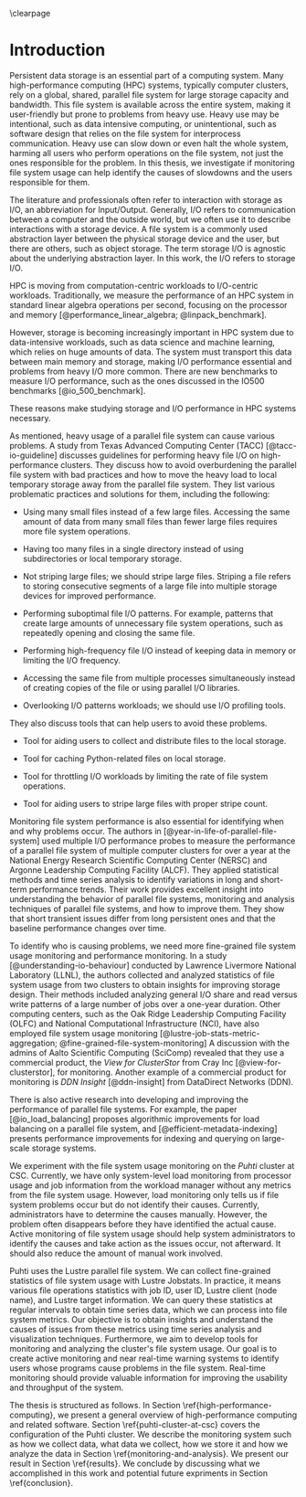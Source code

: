 \clearpage

# Introduction
<!--
TODO
- add figure
- start with the big picture
- move from general description to specific
- explain I/O and I/O intensive work
- where we are going
- add a figure to the introduction (monitoring, parallel file system)
-->

Persistent data storage is an essential part of a computing system.
Many high-performance computing (HPC) systems, typically computer clusters, rely on a global, shared, parallel file system for large storage capacity and bandwidth.
This file system is available across the entire system, making it user-friendly but prone to problems from heavy use.
Heavy use may be intentional, such as data intensive computing, or unintentional, such as software design that relies on the file system for interprocess communication.
Heavy use can slow down or even halt the whole system, harming all users who perform operations on the file system, not just the ones responsible for the problem.
In this thesis, we investigate if monitoring file system usage can help identify the causes of slowdowns and the users responsible for them.

The literature and professionals often refer to interaction with storage as I/O, an abbreviation for Input/Output.
Generally, I/O refers to communication between a computer and the outside world, but we often use it to describe interactions with a storage device.
A file system is a commonly used abstraction layer between the physical storage device and the user, but there are others, such as object storage.
The term storage I/O is agnostic about the underlying abstraction layer.
In this work, the I/O refers to storage I/O.

HPC is moving from computation-centric workloads to I/O-centric workloads.
Traditionally, we measure the performance of an HPC system in standard linear algebra operations per second, focusing on the processor and memory [@performance_linear_algebra; @linpack_benchmark].
<!-- A ranking is maintained on the TOP500 list [@top_500]. -->
However, storage is becoming increasingly important in HPC system due to data-intensive workloads, such as data science and machine learning, which relies on huge amounts of data.
The system must transport this data between main memory and storage, making I/O performance essential and problems from heavy I/O more common.
There are new benchmarks to measure I/O performance, such as the ones discussed in the IO500 benchmarks [@io_500_benchmark].
<!-- Ranking on IO500 list [@io_500]. -->
These reasons make studying storage and I/O performance in HPC systems necessary.

As mentioned, heavy usage of a parallel file system can cause various problems.
A study from Texas Advanced Computing Center (TACC) [@tacc-io-guideline] discusses guidelines for performing heavy file I/O on high-performance clusters.
They discuss how to avoid overburdening the parallel file system with bad practices and how to move the heavy load to local temporary storage away from the parallel file system.
They list various problematic practices and solutions for them, including the following:

* Using many small files instead of a few large files.
  Accessing the same amount of data from many small files than fewer large files requires more file system operations.

* Having too many files in a single directory instead of using subdirectories or local temporary storage.

* Not striping large files; we should stripe large files.
  Striping a file refers to storing consecutive segments of a large file into multiple storage devices for improved performance.

* Performing suboptimal file I/O patterns.
  For example, patterns that create large amounts of unnecessary file system operations, such as repeatedly opening and closing the same file.

* Performing high-frequency file I/O instead of keeping data in memory or limiting the I/O frequency.

* Accessing the same file from multiple processes simultaneously instead of creating copies of the file or using parallel I/O libraries.

* Overlooking I/O patterns workloads; we should use I/O profiling tools.

They also discuss tools that can help users to avoid these problems.

* Tool for aiding users to collect and distribute files to the local storage.

* Tool for caching Python-related files on local storage.

* Tool for throttling I/O workloads by limiting the rate of file system operations.

* Tool for aiding users to stripe large files with proper stripe count.

Monitoring file system performance is also essential for identifying when and why problems occur.
The authors in [@year-in-life-of-parallel-file-system] used multiple I/O performance probes to measure the performance of a parallel file system of multiple computer clusters for over a year at the National Energy Research Scientific Computing Center (NERSC) and Argonne Leadership Computing Facility (ALCF).
They applied statistical methods and time series analysis to identify variations in long and short-term performance trends.
Their work provides excellent insight into understanding the behavior of parallel file systems, monitoring and analysis techniques of parallel file systems, and how to improve them.
They show that short transient issues differ from long persistent ones and that the baseline performance changes over time.
<!-- They also mentioned different monitoring levels, such as application-level monitoring, file system workload monitoring, file system capacity and health monitoring, resource manager monitoring, and tracking changes and updates to the system. -->

To identify who is causing problems, we need more fine-grained file system usage monitoring and performance monitoring.
In a study [@understanding-io-behaviour] conducted by Lawrence Livermore National Laboratory (LLNL), the authors collected and analyzed statistics of file system usage from two clusters to obtain insights for improving storage design.
Their methods included analyzing general I/O share and read versus write patterns of a large number of jobs over a one-year duration.
Other computing centers, such as the Oak Ridge Leadership Computing Facility (OLFC)  and National Computational Infrastructure (NCI), have also employed file system usage monitoring [@lustre-job-stats-metric-aggregation; @fine-grained-file-system-monitoring]
A discussion with the admins of Aalto Scientific Computing (SciComp) revealed that they use a commercial product, the *View for ClusterStor* from Cray Inc [@view-for-clusterstor], for monitoring.
Another example of a commercial product for monitoring is *DDN Insight* [@ddn-insight] from DataDirect Networks (DDN).

There is also active research into developing and improving the performance of parallel file systems.
For example, the paper [@io_load_balancing] proposes algorithmic improvements for load balancing on a parallel file system, and [@efficient-metadata-indexing] presents performance improvements for indexing and querying on large-scale storage systems.

<!-- puhti -->
We experiment with the file system usage monitoring on the *Puhti* cluster at CSC.
Currently, we have only system-level load monitoring from processor usage and job information from the workload manager without any metrics from the file system usage.
However, load monitoring only tells us if file system problems occur but do not identify their causes.
Currently, administrators have to determine the causes manually.
However, the problem often disappears before they have identified the actual cause.
Active monitoring of file system usage should help system administrators to identify the causes and take action as the issues occur, not afterward.
It should also reduce the amount of manual work involved.

Puhti uses the Lustre parallel file system.
We can collect fine-grained statistics of file system usage with Lustre Jobstats.
In practice, it means various file operations statistics with job ID, user ID, Lustre client (node name), and Lustre target information.
We can query these statistics at regular intervals to obtain time series data, which we can process into file system metrics.
Our objective is to obtain insights and understand the causes of issues from these metrics using time series analysis and visualization techniques.
Furthermore, we aim to develop tools for monitoring and analyzing the cluster's file system usage.
Our goal is to create active monitoring and near real-time warning systems to identify users whose programs cause problems in the file system.
Real-time monitoring should provide valuable information for improving the usability and throughput of the system.

<!--
Additionally, we aim to provide information that can guide future procurements and configuration changes such that the investments and modifications improve the critical parts of the storage system.
-->

<!-- outline -->
The thesis is structured as follows.
In Section \ref{high-performance-computing}, we present a general overview of high-performance computing and related software.
Section \ref{puhti-cluster-at-csc} covers the configuration of the Puhti cluster.
We describe the monitoring system such as how we collect data, what data we collect, how we store it and how we analyze the data in Section \ref{monitoring-and-analysis}.
We present our result in Section \ref{results}.
We conclude by discussing what we accomplished in this work and potential future expriments in Section \ref{conclusion}.

